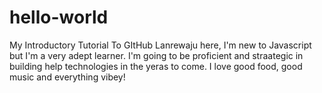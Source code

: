# hello-world
My Introductory Tutorial To GItHub
Lanrewaju here, I'm new to Javascript but I'm a very adept learner. I'm going to be proficient and straategic in building help technologies in the yeras to come.
I love good food, good music and everything vibey!

